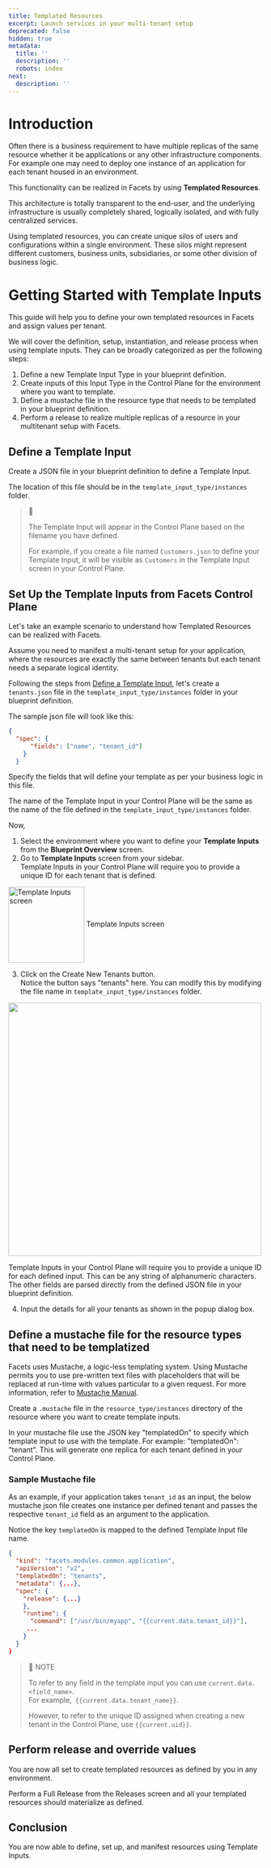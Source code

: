 ```yaml
---
title: Templated Resources
excerpt: Launch services in your multi-tenant setup
deprecated: false
hidden: true
metadata:
  title: ''
  description: ''
  robots: index
next:
  description: ''
---
```

# Introduction

Often there is a business requirement to have multiple replicas of the same resource whether it be applications or any other infrastructure components. For example one may need to deploy one instance of an application for each tenant housed in an environment. 

This functionality can be realized in Facets by using **Templated Resources**.

This architecture is totally transparent to the end-user, and the underlying infrastructure is usually completely shared, logically isolated, and with fully centralized services. 

Using templated resources, you can create unique silos of users and configurations within a single environment. These silos might represent different customers, business units, subsidiaries, or some other division of business logic. 

# Getting Started with Template Inputs

This guide will help you to define your own templated resources in Facets and assign values per tenant. 

We will cover the definition, setup, instantiation, and release process when using template inputs. They can be broadly categorized as per the following steps: 

1. Define a new Template Input Type in your blueprint definition.
2. Create inputs of this Input Type in the Control Plane for the environment where you want to template.  
3. Define a mustache file in the resource type that needs to be templated in your blueprint definition. 
4. Perform a release to realize multiple replicas of a resource in your multitenant setup with Facets.

## Define a Template Input

Create a JSON file in your blueprint definition to define a Template Input.

The location of this file should be in the `template_input_type/instances` folder.

> 📘
>
> The Template Input will appear in the Control Plane based on the filename you have defined. 
>
> For example, if you create a file named `Customers.json` to define your Template Input, it will be visible as `Customers` in the Template Input screen in your Control Plane.

## Set Up the Template Inputs from Facets Control Plane

Let's take an example scenario to understand how Templated Resources can be realized with Facets. 

Assume you need to manifest a multi-tenant setup for your application, where the resources are exactly the same between tenants but each tenant needs a separate logical identity. 

Following the steps from [Define a Template Input](https://readme.facets.cloud/docs/template-inputs#define-a-template-input), let's create a `tenants.json` file in the `template_input_type/instances` folder in your blueprint definition.

The sample json file will look like this: 

```json
{
  "spec": {
      "fields": ["name", "tenant_id"]
    }
  }
```

Specify the fields that will define your template as per your business logic in this file. 

The name of the Template Input in your Control Plane will be the same as the name of the file defined in the `template_input_type/instances` folder.

Now, 

1. Select the environment where you want to define your **Template Inputs** from the **Blueprint Overview** screen. 
2. Go to **Template Inputs** screen from your sidebar.\
   Template Inputs in your Control Plane will require you to provide a unique ID for each tenant that is defined.

<Image alt="Template Inputs screen" align="center" width="150px" src="https://files.readme.io/effa73e-image.png">
  Template Inputs screen
</Image>

3. Click on the Create New Tenants button.\
   Notice the button says "tenants" here. You can modify this by modifying the file name in `template_input_type/instances` folder. 

<Image align="center" width="500px" src="https://files.readme.io/8a12ebb-image.png" />

   Template Inputs in your Control Plane will require you to provide a unique ID for each defined input. This can be any string of alphanumeric characters.\
   The other fields are parsed directly from the defined JSON file in your blueprint definition.

4. Input the details for all your tenants as shown in the popup dialog box.

## Define a mustache file for the resource types that need to be templatized

Facets uses Mustache, a logic-less templating system. Using Mustache permits you to use pre-written text files with placeholders that will be replaced at run-time with values particular to a given request. For more information, refer to [Mustache Manual](https://mustache.github.io/mustache.5.html).

Create a `.mustache` file in the `resource_type/instances` directory of the resource where you want to create template inputs.

In your mustache file use the JSON key "templatedOn" to specify which template input to use with the template. For example: "templatedOn": "tenant". This will generate one replica for each tenant defined in your Control Plane.

### Sample Mustache file

As an example, if your application takes `tenant_id` as an input, the below mustache json file creates one instance per defined tenant and passes the respective `tenant_id` field as an argument to the application.

Notice the key `templatedOn` is mapped to the defined Template Input file name.

```json Sample Mustache JSON
{
  "kind": "facets.modules.common.application",
  "apiVersion": "v2",
  "templatedOn": "tenants",
  "metadata": {...},
  "spec": {
    "release": {...}
    },
    "runtime": {
      "command": ["/usr/bin/myapp", "{{current.data.tenant_id}}"],
     ...
    }
  }
}
```

> 📘 NOTE
>
> To refer to any field in the template input you can use `current.data.<field_name>`.\
> For example,` {{current.data.tenant_name}}`. 
>
> However, to refer to the unique ID assigned when creating a new tenant in the Control Plane, use `{{current.uid}}`.

## Perform release and override values

You are now all set to create templated resources as defined by you in any environment. 

Perform a Full Release from the Releases screen and all your templated resources should materialize as defined.

## Conclusion

You are now able to define, set up, and manifest resources using Template Inputs.
